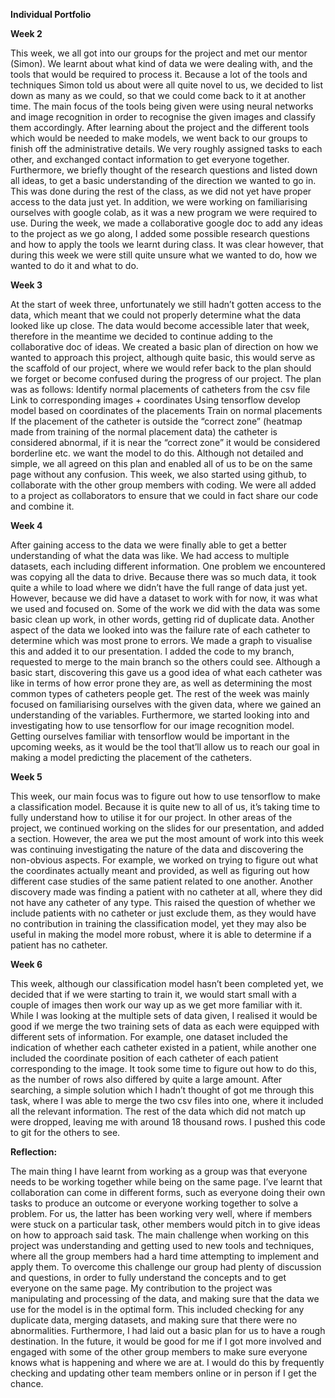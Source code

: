 **Individual Portfolio**

**Week 2**

This week, we all got into our groups for the project and met our mentor (Simon). We learnt about what kind of data we were dealing with, and the tools that would be required to process it. Because a lot of the tools and techniques Simon told us about were all quite novel to us, we decided to list down as many as we could, so that we could come back to it at another time. The main focus of the tools being given were using neural networks and image recognition in order to recognise the given images and classify them accordingly. After learning about the project and the different tools which would be needed to make models, we went back to our groups to finish off the administrative details. We very roughly assigned tasks to each other, and exchanged contact information to get everyone together. Furthermore, we briefly thought of the research questions and listed down all ideas, to get a basic understanding of the direction we wanted to go in. This was done during the rest of the class, as we did not yet have proper access to the data just yet. In addition, we were working on familiarising ourselves with google colab, as it was a new program we were required to use. During the week, we made a collaborative google doc to add any ideas to the project as we go along, I added some possible research questions and how to apply the tools we learnt during class. It was clear however, that during this week we were still quite unsure what we wanted to do, how we wanted to do it and what to do. 



**Week 3**

At the start of week three, unfortunately we still hadn’t gotten access to the data, which meant that we could not properly determine what the data looked like up close. The data would become accessible later that week, therefore in the meantime we decided to continue adding to the collaborative doc of ideas. We created a basic plan of direction on how we wanted to approach this project, although quite basic, this would serve as the scaffold of our project, where we would refer back to the plan should we forget or become confused during the progress of our project. The plan was as follows:
Identify normal placements of catheters from the csv file
Link to corresponding images + coordinates
Using tensorflow develop model based on coordinates of the placements 
Train on normal placements
If the placement of the catheter is outside the “correct zone” (heatmap made from training of the normal placement data) the catheter is considered abnormal, if it is near the “correct zone” it would be considered borderline etc. we want the model to do this.
Although not detailed and simple, we all agreed on this plan and enabled all of us to be on the same page without any confusion. This week, we also started using github, to collaborate with the other group members with coding. We were all added to a project as collaborators to ensure that we could in fact share our code and combine it. 




**Week 4**

After gaining access to the data we were finally able to get a better understanding of what the data was like. We had access to multiple datasets, each including different information. One problem we encountered was copying all the data to drive. Because there was so much data, it took quite a while to load where we didn’t have the full range of data just yet. However, because we did have a dataset to work with for now, it was what we used and focused on. Some of the work we did with the data was some basic clean up work, in other words, getting rid of duplicate data. Another aspect of the data we looked into was the failure rate of each catheter to determine which was most prone to errors. We made a graph to visualise this and added it to our presentation. I added the code to my branch, requested to merge to the main branch so the others could see. Although a basic start, discovering this gave us a good idea of what each catheter was like in terms of how error prone they are, as well as determining the most common types of catheters people get. The rest of the week was mainly focused on familiarising ourselves with the given data, where we gained an understanding of the variables. Furthermore, we started looking into and investigating how to use tensorflow for our image recognition model. Getting ourselves familiar with tensorflow would be important in the upcoming weeks, as it would be the tool that’ll allow us to reach our goal in making a model predicting the placement of the catheters.



**Week 5**

This week, our main focus was to figure out how to use tensorflow to make a classification model. Because it is quite new to all of us, it’s taking time to fully understand how to utilise it for our project. In other areas of the project, we continued working on the slides for our presentation, and added a section. However, the area we put the most amount of work into this week was continuing investigating the nature of the data and discovering the non-obvious aspects. For example, we worked on trying to figure out what the coordinates actually meant and provided, as well as figuring out how different case studies of the same patient related to one another. Another discovery made was finding a patient with no catheter at all, where they did not have any catheter of any type. This raised the question of whether we include patients with no catheter or just exclude them, as they would have no contribution in training the classification model, yet they may also be useful in making the model more robust, where it is able to determine if a patient has no catheter.



**Week 6**

This week, although our classification model hasn’t been completed yet, we decided that if we were starting to train it, we would start small with a couple of images then work our way up as we get more familiar with it. While I was looking at the multiple sets of data given, I realised it would be good if we merge the two training sets of data as each were equipped with different sets of information. For example, one dataset included the indication of whether each catheter existed in a patient, while another one included the coordinate position of each catheter of each patient corresponding to the image. It took some time to figure out how to do this, as the number of rows also differed by quite a large amount. After searching, a simple solution which I hadn’t thought of got me through this task, where I was able to merge the two csv files into one, where it included all the relevant information. The rest of the data which did not match up  were dropped, leaving me with around 18 thousand rows. I pushed this code to git for the others to see.

**Reflection:**

The main thing I have learnt from working as a group was that everyone needs to be working together while being on the same page. I’ve learnt that collaboration can come in different forms, such as everyone doing their own tasks to produce an outcome or everyone working together to solve a problem. For us, the latter has been working very well, where if members were stuck on a particular task, other members would pitch in to give ideas on how to approach said task. The main challenge when working on this project was understanding and getting used to new tools and techniques, where all the group members had a hard time attempting to implement and apply them. To overcome this challenge our group had plenty of discussion and questions, in order to fully understand the concepts and to get everyone on the same page. My contribution to the project was manipulating and processing of the data, and making sure that the data we use for the model is in the optimal form. This included checking for any duplicate data, merging datasets, and making sure that there were no abnormalities. Furthermore, I had laid out a basic plan for us to have a rough destination. In the future, it would be good for me if I got more involved and engaged with some of the other group members to make sure everyone knows what is happening and where we are at. I would do this by frequently checking and updating other team members online or in person if I get the chance.

